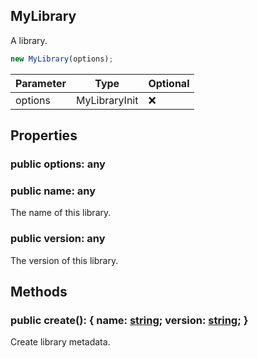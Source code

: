 ## MyLibrary

A library.

```typescript
new MyLibrary(options);
```

| Parameter | Type          | Optional |
| --------- | ------------- | -------- |
| options   | MyLibraryInit | ❌       |

## Properties

### public options: any

### public name: any

The name of this library.

### public version: any

The version of this library.

## Methods

### public create(): \{ name: [string](https://developer.mozilla.org/en-US/docs/Web/JavaScript/Reference/Global_Objects/String); version: [string](https://developer.mozilla.org/en-US/docs/Web/JavaScript/Reference/Global_Objects/String); }

Create library metadata.
